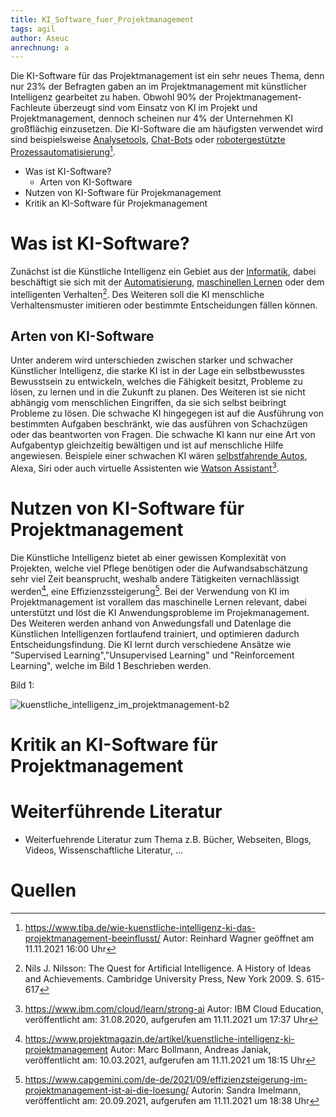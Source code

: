 ```yaml
---
title: KI_Software_fuer_Projektmanagement
tags: agil
author: Aseuc
anrechnung: a
---
```


Die KI-Software für das Projektmanagement ist ein sehr neues Thema, denn nur 23% der Befragten gaben an im Projektmanagement mit künstlicher Intelligenz gearbeitet zu haben. 
Obwohl 90% der Projektmanagement-Fachleute überzeugt sind vom Einsatz von KI im Projekt und Projektmanagement, dennoch scheinen nur 4% der Unternehmen KI großflächig einzusetzen. Die KI-Software die am häufigsten verwendet wird sind beispielsweise [Analysetools](https://www.onlinemarketing-praxis.de/web-controlling/web-analyse-tools), [Chat-Bots](https://www.ibm.com/de-de/campaign/was-ist-ein-chatbot) oder [robotergestützte Prozessautomatisierung](https://de.wikipedia.org/wiki/Robotic_Process_Automation)[^1].

* Was ist KI-Software?
  - Arten von KI-Software
* Nutzen von KI-Software für Projekmanagement
* Kritik an KI-Software für Projekmanagement

# Was ist KI-Software? 
Zunächst ist die Künstliche Intelligenz ein Gebiet aus der [Informatik](https://de.wikipedia.org/wiki/Informatik), dabei beschäftigt sie sich mit der [Automatisierung](https://de.wikipedia.org/wiki/Automatisierung), [maschinellen Lernen](https://de.wikipedia.org/wiki/Maschinelles_Lernen) oder dem intelligenten Verhalten[^2]. Des Weiteren soll die KI menschliche Verhaltensmuster imitieren oder bestimmte Entscheidungen fällen können.

## Arten von KI-Software
Unter anderem wird unterschieden zwischen starker und schwacher Künstlicher Intelligenz, die starke KI ist in der Lage ein selbstbewusstes Bewusstsein zu entwickeln, welches die Fähigkeit besitzt, Probleme zu lösen, zu lernen und in die Zukunft zu planen. Des Weiteren ist sie nicht abhängig vom menschlichen Eingriffen, da sie sich selbst beibringt Probleme zu lösen. Die schwache KI hingegegen ist auf die Ausführung von bestimmten Aufgaben beschränkt, wie das ausführen von Schachzügen oder das beantworten von Fragen. Die schwache KI kann nur eine Art von Aufgabentyp gleichzeitig bewältigen und ist auf menschliche Hilfe angewiesen. Beispiele einer schwachen KI wären [selbstfahrende Autos](https://de.wikipedia.org/wiki/Selbstfahrendes_Kraftfahrzeug), Alexa, Siri oder auch virtuelle Assistenten wie [Watson Assistant](https://www.ibm.com/de-de/products/watson-assistant)[^3]. 

# Nutzen von KI-Software für Projektmanagement
Die Künstliche Intelligenz bietet ab einer gewissen Komplexität von Projekten, welche viel Pflege benötigen oder die Aufwandsabschätzung sehr viel Zeit beansprucht, weshalb andere Tätigkeiten vernachlässigt werden[^4], eine Effizienzssteigerung[^5]. Bei der Verwendung von KI im Projektmanagement ist vorallem das maschinelle Lernen relevant, dabei unterstützt und löst die KI Anwendungsprobleme im Projekmanagement. Des Weiteren werden anhand von Anwedungsfall und Datenlage die Künstlichen Intelligenzen fortlaufend trainiert, und optimieren dadurch Entscheidungsfindung. Die KI lernt durch verschiedene Ansätze wie "Supervised Learning","Unsupervised Learning" und "Reinforcement Learning", welche im Bild 1 Beschrieben werden. 

Bild 1: 

![kuenstliche_intelligenz_im_projektmanagement-b2](https://user-images.githubusercontent.com/78257976/141346922-8c5eda9d-261d-4818-8318-b40a02721b30.jpg)



# Kritik an KI-Software für Projektmanagement


# Weiterführende Literatur

* Weiterfuehrende Literatur zum Thema z.B. Bücher, Webseiten, Blogs, Videos, Wissenschaftliche Literatur, ...

# Quellen

[^1]: https://www.tiba.de/wie-kuenstliche-intelligenz-ki-das-projektmanagement-beeinflusst/ Autor: Reinhard Wagner geöffnet am 11.11.2021 16:00 Uhr
[^2]: Nils J. Nilsson: The Quest for Artificial Intelligence. A History of Ideas and Achievements. Cambridge University Press, New York 2009. S. 615-617
[^3]: https://www.ibm.com/cloud/learn/strong-ai Autor: IBM Cloud Education, veröffentlicht am: 31.08.2020, aufgerufen am 11.11.2021 um 17:37 Uhr
[^4]: https://www.projektmagazin.de/artikel/kuenstliche-intelligenz-ki-projektmanagement Autor: Marc Bollmann, Andreas Janiak, veröffentlicht am: 10.03.2021, aufgerufen am 11.11.2021 um 18:15 Uhr
[^5]: https://www.capgemini.com/de-de/2021/09/effizienzsteigerung-im-projektmanagement-ist-ai-die-loesung/ Autorin: Sandra Imelmann, veröffentlicht am: 20.09.2021, aufgerufen am 11.11.2021 um 18:38 Uhr
